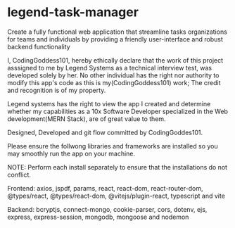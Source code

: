 # legend-task-manager

Create a fully functional web application that streamline tasks organizations for teams and individuals by providing a friendly user-interface and robust backend functionality

I, CodingGoddess101, hereby ethically declare that the work of this project asssigned to me by Legend Systems as a technical interview test, was developed solely by her. No other individual has the right nor authority to modify this app's code as this
is my(CodingGoddess101) work; The credit and recognition is of my property.

Legend systems has the right to view the app I created and determine whether my capabilities as a 10x Software Developer specialized in the Web development(MERN Stack), are of great value to them.

Designed, Developed and git flow committed by CodingGoddes101.


Please ensure the follwong libraries and frameworks are installed so you may smoothly run the app on your machine.

NOTE: Perform each install separately to ensure that the installations do not conflict.

Frontend: 
axios, jspdf, params, react,
react-dom, react-router-dom,
@types/react, @types/react-dom,
@vitejs/plugin-react, typescript and vite

Backend:
bcryptjs, connect-mongo, cookie-parser,
cors, dotenv, ejs, express, express-session,
mongodb, mongoose and nodemon
